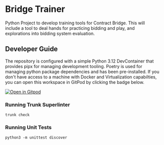 # Bridge Trainer

Python Project to develop training tools for Contract Bridge. This will include a tool to deal hands for practicing bidding and play, and explorations into bidding system evaluation.

## Developer Guide

The repository is configured with a simple Python 3.12 DevContainer that provides pipx for managing development tooling. Poetry is used for managing python package dependencies and has been pre-installed. If you don't have access to a machine with Docker and Virtualization capabilties, you can open this workspace in GitPod by clicking the badge below.

[![Open in Gitpod](https://gitpod.io/button/open-in-gitpod.svg)](https://gitpod.io/#https://github.com/bar-raisers/bridge-trainer)

### Running Trunk Superlinter

`trunk check`

### Running Unit Tests

`python3 -m unittest discover`
